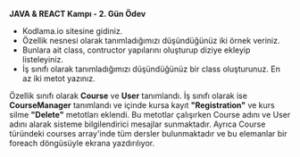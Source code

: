 **JAVA & REACT Kampı  - 2. Gün Ödev**
- Kodlama.io sitesine gidiniz.
- Özellik nesnesi olarak tanımladığımızı düşündüğünüz iki örnek veriniz.
- Bunlara ait class, contructor yapılarını oluşturup diziye ekleyip listeleyiniz.
- İş sınıfı olarak tanımladığımızı düşündüğünüz bir class oluşturunuz. En az iki metot yazınız.

Özellik sınıfı olarak **Course** ve **User** tanımlandı. İş sınıfı olarak ise **CourseManager** tanımlandı ve içinde kursa kayıt **"Registration"** ve kurs silme  **"Delete"** metotları eklendi. Bu metotlar çalışırken Course adını ve User adını alarak sisteme bilgilendirici mesajlar sunmaktadır. Ayrıca Course türündeki courses array'inde tüm dersler bulunmaktadır ve bu elemanlar bir foreach döngüsüyle ekrana yazdırılıyor.
